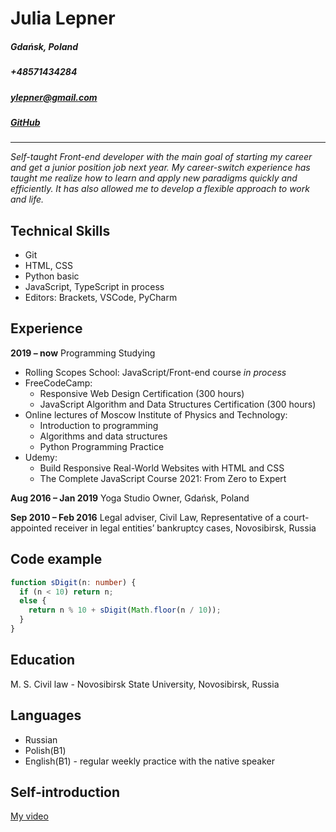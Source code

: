 # Julia Lepner

##### Gdańsk, Poland

##### +48571434284

##### <ylepner@gmail.com>

##### [GitHub](https://github.com/ylepner)

___

*Self-taught Front-end developer with the main goal of starting my career and get a junior position job next year. My career-switch experience has taught me realize how to learn and apply new paradigms quickly and efficiently. It has also allowed me to develop a flexible approach to work and life.*

## Technical Skills

* Git
* HTML, CSS
* Python basic
* JavaScript, TypeScript in process
* Editors: Brackets, VSCode, PyCharm

## Experience

**2019 – now** Programming Studying

* Rolling Scopes School: JavaScript/Front-end course *in process*
* FreeCodeCamp:
  - Responsive Web Design Certification (300 hours)
  - JavaScript Algorithm and Data Structures Certification (300 hours)
* Online lectures of Moscow Institute of Physics and Technology:
  - Introduction to programming
  - Algorithms and data structures
  - Python Programming Practice
* Udemy:
  - Build Responsive Real-World Websites with HTML and CSS
  - The Complete JavaScript Course 2021: From Zero to Expert

**Aug 2016 – Jan 2019** Yoga Studio Owner, Gdańsk, Poland

**Sep 2010 – Feb 2016** Legal adviser, Civil Law, Representative of a court-appointed receiver in legal entities’ bankruptcy cases, Novosibirsk, Russia

## Code example

``` typescript
function sDigit(n: number) {
  if (n < 10) return n;
  else {
    return n % 10 + sDigit(Math.floor(n / 10));
  }
}
```

## Education

M. S. Civil law - Novosibirsk State University, Novosibirsk, Russia

## Languages

* Russian
* Polish(B1)
* English(B1) - regular weekly practice with the native speaker

## Self-introduction

[My video](https://www.youtube.com/embed/IMOqlSHA47U)
